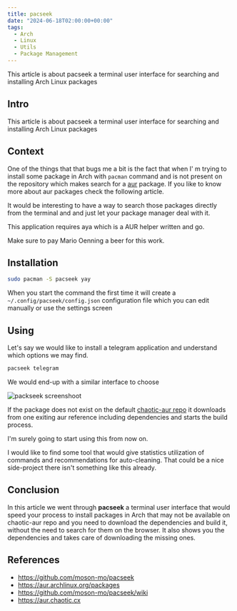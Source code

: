 ```yaml
---
title: pacseek
date: "2024-06-18T02:00:00+00:00"
tags:
  - Arch
  - Linux
  - Utils
  - Package Management
---
```


This article is about pacseek a terminal user interface for searching and installing Arch Linux packages

## Intro ##

This article is about pacseek a terminal user interface for searching and installing Arch Linux packages

## Context ##

One of the things that that bugs me a bit is the fact that when I' m trying to install some package in Arch with `pacman` command and is not present on the repository which makes search for a [aur](https://aur.archlinux.org/packages) package. If you like to know more about aur packages check the following article.

It would be interesting to have a way to search those packages directly from the terminal and and just let your package manager deal with it.

This application requires aya which is a AUR helper written and go.

Make sure to pay Mario Oenning a beer for this work.

## Installation ##

```sh
sudo pacman -S pacseek yay
```

When you start the command the first time it will create a `~/.config/pacseek/config.json` configuration file which you can edit manually or use the settings screen

## Using ##

Let's say we would like to install a telegram application and understand which options we may find.

```sh
pacseek telegram
```

We would end-up with a similar interface to choose

![packseek screenshoot](/images/pacseek.png)

If the package does not exist on the default [chaotic-aur repo](https://aur.chaotic.cx/) it downloads from one exiting aur reference including dependencies and starts the build process.

I'm surely going to start using this from now on.

I would like to find some tool that would give statistics utilization of commands and recommendations for auto-cleaning. That could be a nice side-project there isn't something like this already.

## Conclusion ##

In this article we went through **pacseek** a terminal user interface that would speed your process to install packages in Arch that may not be available on chaotic-aur repo and you need to download the dependencies and build it, without the need to search for them on the browser. It also shows you the dependencies and takes care of downloading the missing ones.

## References ##

* <https://github.com/moson-mo/pacseek>
* <https://aur.archlinux.org/packages>
* <https://github.com/moson-mo/pacseek/wiki>
* <https://aur.chaotic.cx>
